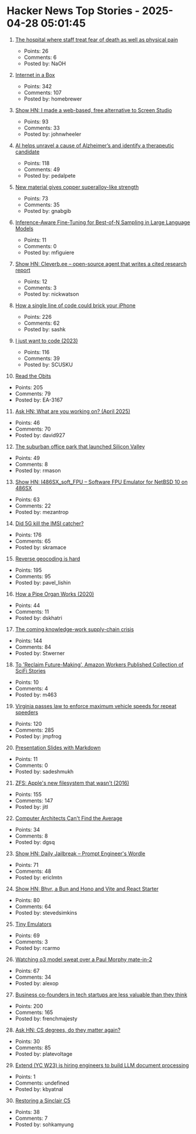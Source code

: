 # Hacker News Top Stories - 2025-04-28 05:01:45

1. [The hospital where staff treat fear of death as well as physical pain](https://www.theguardian.com/society/2025/apr/22/palliative-care-denmark-hospital-death-dying)
   - Points: 26
   - Comments: 6
   - Posted by: NaOH

2. [Internet in a Box](https://internet-in-a-box.org/)
   - Points: 342
   - Comments: 107
   - Posted by: homebrewer

3. [Show HN: I made a web-based, free alternative to Screen Studio](https://www.screenrecorder.me)
   - Points: 93
   - Comments: 33
   - Posted by: johnwheeler

4. [AI helps unravel a cause of Alzheimer’s and identify a therapeutic candidate](https://today.ucsd.edu/story/ai-helps-unravel-a-cause-of-alzheimers-disease-and-identify-a-therapeutic-candidate)
   - Points: 118
   - Comments: 49
   - Posted by: pedalpete

5. [New material gives copper superalloy-like strength](https://news.lehigh.edu/new-material-gives-copper-superalloy-like-strength-0)
   - Points: 73
   - Comments: 35
   - Posted by: gnabgib

6. [Inference-Aware Fine-Tuning for Best-of-N Sampling in Large Language Models](https://arxiv.org/abs/2412.15287)
   - Points: 11
   - Comments: 0
   - Posted by: mfiguiere

7. [Show HN: Cleverb.ee – open-source agent that writes a cited research report](https://github.com/SureScaleAI/cleverbee)
   - Points: 12
   - Comments: 3
   - Posted by: nickwatson

8. [How a single line of code could brick your iPhone](https://rambo.codes/posts/2025-04-24-how-a-single-line-of-code-could-brick-your-iphone)
   - Points: 226
   - Comments: 62
   - Posted by: sashk

9. [I just want to code (2023)](https://www.zachbellay.com/daily/i-just-want-to-code/)
   - Points: 116
   - Comments: 39
   - Posted by: SCUSKU

10. [Read the Obits](https://thereader.mitpress.mit.edu/the-creativity-hack-no-one-told-you-about-read-the-obits/)
   - Points: 205
   - Comments: 79
   - Posted by: EA-3167

11. [Ask HN: What are you working on? (April 2025)](undefined)
   - Points: 46
   - Comments: 70
   - Posted by: david927

12. [The suburban office park that launched Silicon Valley](https://thehustle.co/originals/the-suburban-office-park-that-launched-silicon-valley)
   - Points: 49
   - Comments: 8
   - Posted by: rmason

13. [Show HN: I486SX_soft_FPU – Software FPU Emulator for NetBSD 10 on 486SX](https://github.com/mezantrop/i486SX_soft_FPU)
   - Points: 63
   - Comments: 22
   - Posted by: mezantrop

14. [Did 5G kill the IMSI catcher?](https://zetier.com/5g-imsi-catcher/)
   - Points: 176
   - Comments: 65
   - Posted by: skramace

15. [Reverse geocoding is hard](https://shkspr.mobi/blog/2025/04/reverse-geocoding-is-hard/)
   - Points: 195
   - Comments: 95
   - Posted by: pavel_lishin

16. [How a Pipe Organ Works (2020)](https://www.pipedreams.org/page/how-a-pipe-organ-works)
   - Points: 44
   - Comments: 11
   - Posted by: dskhatri

17. [The coming knowledge-work supply-chain crisis](https://worksonmymachine.substack.com/p/the-coming-knowledge-work-supply)
   - Points: 144
   - Comments: 84
   - Posted by: Stwerner

18. [To 'Reclaim Future-Making', Amazon Workers Published Collection of SciFi Stories](https://afteramazon.world/)
   - Points: 10
   - Comments: 4
   - Posted by: m463

19. [Virginia passes law to enforce maximum vehicle speeds for repeat speeders](https://www.fastcompany.com/91323835/virginia-will-use-technology-to-slow-chronic-speeders-cars-and-other-states-are-rushing-to-join-in)
   - Points: 120
   - Comments: 285
   - Posted by: jmpfrog

20. [Presentation Slides with Markdown](https://sli.dev)
   - Points: 11
   - Comments: 0
   - Posted by: sadeshmukh

21. [ZFS: Apple's new filesystem that wasn't (2016)](https://ahl.dtrace.org/2016/06/15/apple_and_zfs/)
   - Points: 155
   - Comments: 147
   - Posted by: jitl

22. [Computer Architects Can't Find the Average](https://dgsq.net/2025-04-27-averages/)
   - Points: 34
   - Comments: 8
   - Posted by: dgsq

23. [Show HN: Daily Jailbreak – Prompt Engineer's Wordle](https://www.vaultbreak.ai/daily-jailbreak)
   - Points: 71
   - Comments: 48
   - Posted by: ericlmtn

24. [Show HN: Bhvr, a Bun and Hono and Vite and React Starter](https://bhvr.dev)
   - Points: 80
   - Comments: 64
   - Posted by: stevedsimkins

25. [Tiny Emulators](https://floooh.github.io/tiny8bit-preview/)
   - Points: 69
   - Comments: 3
   - Posted by: rcarmo

26. [Watching o3 model sweat over a Paul Morphy mate-in-2](https://alexop.dev/posts/how-03-model-tries-chess-puzzle/)
   - Points: 67
   - Comments: 34
   - Posted by: alexop

27. [Business co-founders in tech startups are less valuable than they think](https://verdikapuku.com/posts/business-founders-are-less-valuable-than-they-think/)
   - Points: 200
   - Comments: 165
   - Posted by: frenchmajesty

28. [Ask HN: CS degrees, do they matter again?](undefined)
   - Points: 30
   - Comments: 85
   - Posted by: platevoltage

29. [Extend (YC W23) is hiring engineers to build LLM document processing](https://jobs.ashbyhq.com/extend/9d4d8974-bd9b-432d-84ec-8268e5a8ed37)
   - Points: 1
   - Comments: undefined
   - Posted by: kbyatnal

30. [Restoring a Sinclair C5](https://woof.tech/@crashtestdev/114411537491626882)
   - Points: 38
   - Comments: 7
   - Posted by: sohkamyung

